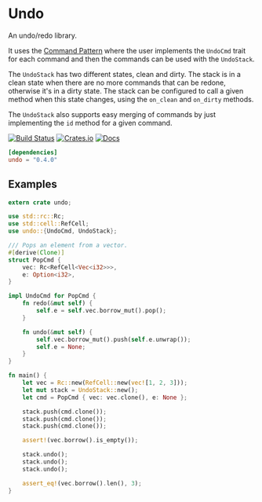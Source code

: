 # Undo
An undo/redo library.

It uses the [Command Pattern](https://en.wikipedia.org/wiki/Command_pattern) where the user
implements the `UndoCmd` trait for each command and then the commands can be used with the
`UndoStack`.

The `UndoStack` has two different states, clean and dirty. The stack is in a clean state when
there are no more commands that can be redone, otherwise it's in a dirty state. The stack
can be configured to call a given method when this state changes, using the `on_clean` and
`on_dirty` methods.

The `UndoStack` also supports easy merging of commands by just implementing the `id` method
for a given command.

[![Build Status](https://travis-ci.org/evenorog/undo.svg?branch=master)](https://travis-ci.org/evenorog/undo)
[![Crates.io](https://img.shields.io/crates/v/undo.svg)](https://crates.io/crates/undo)
[![Docs](https://docs.rs/undo/badge.svg)](https://docs.rs/undo)

```toml
[dependencies]
undo = "0.4.0"
```

## Examples
```rust
extern crate undo;

use std::rc::Rc;
use std::cell::RefCell;
use undo::{UndoCmd, UndoStack};

/// Pops an element from a vector.
#[derive(Clone)]
struct PopCmd {
    vec: Rc<RefCell<Vec<i32>>>,
    e: Option<i32>,
}

impl UndoCmd for PopCmd {
    fn redo(&mut self) {
        self.e = self.vec.borrow_mut().pop();
    }

    fn undo(&mut self) {
        self.vec.borrow_mut().push(self.e.unwrap());
        self.e = None;
    }
}

fn main() {
    let vec = Rc::new(RefCell::new(vec![1, 2, 3]));
    let mut stack = UndoStack::new();
    let cmd = PopCmd { vec: vec.clone(), e: None };

    stack.push(cmd.clone());
    stack.push(cmd.clone());
    stack.push(cmd.clone());

    assert!(vec.borrow().is_empty());

    stack.undo();
    stack.undo();
    stack.undo();

    assert_eq!(vec.borrow().len(), 3);
}
```
